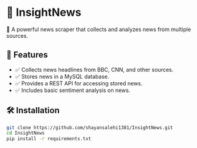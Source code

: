 # 📢 InsightNews

🚀 A powerful news scraper that collects and analyzes news from multiple sources.

## 📌 Features
- ✅ Collects news headlines from BBC, CNN, and other sources.
- ✅ Stores news in a MySQL database.
- ✅ Provides a REST API for accessing stored news.
- ✅ Includes basic sentiment analysis on news.

## 🛠 Installation
```sh
git clone https://github.com/shayansalehi1381/InsightNews.git
cd InsightNews
pip install -r requirements.txt
